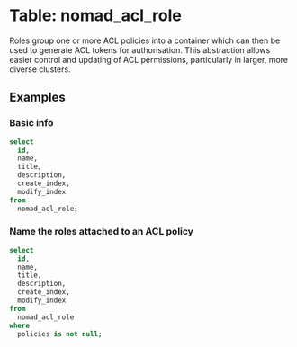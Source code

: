 # Table: nomad_acl_role

Roles group one or more ACL policies into a container which can then be used to generate ACL tokens for authorisation. This abstraction allows easier control and updating of ACL permissions, particularly in larger, more diverse clusters.

## Examples

### Basic info

```sql
select
  id,
  name,
  title,
  description,
  create_index,
  modify_index
from
  nomad_acl_role;
```

### Name the roles attached to an ACL policy

```sql
select
  id,
  name,
  title,
  description,
  create_index,
  modify_index
from
  nomad_acl_role
where
  policies is not null;
```